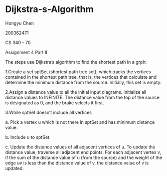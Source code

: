 # Dijkstra-s-Algorithm

Hongyu Chen

200362471

CS 340 - 70

Assignment 4 Part II

The steps use Dijkstra’s algorithm to find the shortest path in a grph:

1.Create a set sptSet (shortest path tree set), which tracks the vertices contained in the shortest path tree, that is, the vertices that calculate and determine the minimum distance from the source. Initially, this set is empty.

2.Assign a distance value to all the initial input diagrams. Initialize all distance values to INFINITE. The distance value from the top of the source is designated as 0, and the brake selects it first.

3.While sptSet doesn’t include all vertices

  a. Pick a vertex u which is not there in sptSet and has minimum distance value.

  b. Include u to sptSet.

  c. Update the distance values of all adjacent vertices of u. To update the distance value, traverse all adjacent end points. For each adjacent vertex v, if the sum of the distance value of u (from the source) and the weight of the edge uv is less than the distance value of v, the distance value of v is updated.
